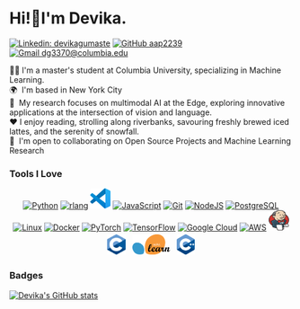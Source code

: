 Hi!👋I'm Devika.
=========================================================================================================================================
 [![Linkedin: devikagumaste](https://img.shields.io/badge/LinkedIn-0077B5?style=for-the-badge&logo=linkedin&logoColor=white)](https://www.linkedin.com/in/devika-gumaste/)
[![GitHub aap2239](https://img.shields.io/badge/GitHub-100000?style=for-the-badge&logo=github&logoColor=white)](https://github.com/devika3370)
[![Gmail dg3370@columbia.edu](https://img.shields.io/badge/-devikagumaste-c14438?style=for-the-badge&logo=Gmail&logoColor=white&link=mailto:dg3370@columbia.edu)](mailto:dg3370@columbia.edu)

🧑‍🎓  I'm a master's student at Columbia University, specializing in Machine Learning. <br>
🌍  I'm based in New York City <br>
🧠  My research focuses on multimodal AI at the Edge, exploring innovative applications at the intersection of vision and language. <br>
❤️  I enjoy reading, strolling along riverbanks, savouring freshly brewed iced lattes, and the serenity of snowfall. <br>
🤝  I'm open to collaborating on Open Source Projects and Machine Learning Research <br>



### Tools I Love

<p align="center">
<a href="https://www.python.org/" target="_blank" rel="noreferrer"><img src="https://raw.githubusercontent.com/danielcranney/readme-generator/main/public/icons/skills/python-colored.svg" width="36" height="36" alt="Python" /></a>
<a href="https://www.r-project.org/" target="_blank" rel="noreferrer"><img src="https://raw.githubusercontent.com/danielcranney/readme-generator/main/public/icons/skills/rlang-colored.svg" width="36" height="36" alt="rlang" /></a>
<a href="https://code.visualstudio.com/" target="_blank" rel="noreferrer"><img src="https://raw.githubusercontent.com/github/explore/80688e429a7d4ef2fca1e82350fe8e3517d3494d/topics/visual-studio-code/visual-studio-code.png" width="36" height="36" alt="vscode" /></a>
<a href="https://developer.mozilla.org/en-US/docs/Web/JavaScript" target="_blank" rel="noreferrer"><img src="https://raw.githubusercontent.com/danielcranney/readme-generator/main/public/icons/skills/javascript-colored.svg" width="36" height="36" alt="JavaScript" /></a>
<a href="https://git-scm.com/" target="_blank" rel="noreferrer"><img src="https://raw.githubusercontent.com/danielcranney/readme-generator/main/public/icons/skills/git-colored.svg" width="36" height="36" alt="Git" /></a>
<a href="https://nodejs.org/en/" target="_blank" rel="noreferrer"><img src="https://raw.githubusercontent.com/danielcranney/readme-generator/main/public/icons/skills/nodejs-colored.svg" width="36" height="36" alt="NodeJS" /></a>
<a href="https://www.postgresql.org/" target="_blank" rel="noreferrer"><img src="https://raw.githubusercontent.com/danielcranney/readme-generator/main/public/icons/skills/postgresql-colored.svg" width="36" height="36" alt="PostgreSQL" /></a>
<a href="https://www.linux.org" target="_blank" rel="noreferrer"><img src="https://raw.githubusercontent.com/danielcranney/readme-generator/main/public/icons/skills/linux-colored.svg" width="36" height="36" alt="Linux" /></a>
<a href="https://www.docker.com/" target="_blank" rel="noreferrer"><img src="https://raw.githubusercontent.com/danielcranney/readme-generator/main/public/icons/skills/docker-colored.svg" width="36" height="36" alt="Docker" /></a>
<a href="https://pytorch.org/" target="_blank" rel="noreferrer"><img src="https://raw.githubusercontent.com/danielcranney/readme-generator/main/public/icons/skills/pytorch-colored.svg" width="36" height="36" alt="PyTorch" /></a>
<a href="https://www.tensorflow.org/" target="_blank" rel="noreferrer"><img src="https://raw.githubusercontent.com/danielcranney/readme-generator/main/public/icons/skills/tensorflow-colored.svg" width="36" height="36" alt="TensorFlow" /></a>
<a href="https://cloud.google.com/" target="_blank" rel="noreferrer"><img src="https://raw.githubusercontent.com/danielcranney/readme-generator/main/public/icons/skills/googlecloud-colored.svg" width="36" height="36" alt="Google Cloud" /></a>
<a href="https://aws.amazon.com/" target="_blank" rel="noreferrer"><img src="https://raw.githubusercontent.com/danielcranney/readme-generator/main/public/icons/skills/aws-colored.svg" width="36" height="36" alt="AWS" /></a>
<a href="https://www.jenkins.io/" target="_blank" rel="noreferrer"><img src="images/jenkins.png" width="36" height="36" alt="Jenkins"/></a>
<img src="./images/c.png" alt="C" height="36" style="vertical-align:top; margin:4px">
<img src="./images/scikit.png" alt="Scikit" height="36" style="vertical-align:top; margin:4px">
<img src="./images/cpp.png" alt="C++" height="36" style="vertical-align:top; margin:4px">

### Badges

<a href="http://www.github.com/devika3370"><img src="https://github-readme-stats.vercel.app/api?username=devika3370&show_icons=true&hide=&count_private=true&title_color=0891b2&text_color=ffffff&icon_color=0891b2&bg_color=1c1917&hide_border=true&show_icons=true" alt="Devika's GitHub stats" /></a>
